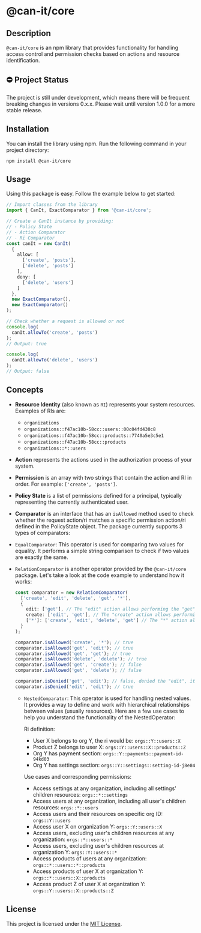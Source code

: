 # @can-it/core

## Description

`@can-it/core` is an npm library that provides functionality for handling access control and permission checks based on actions and resource identification.

## ⛔ Project Status
The project is still under development, which means there will be frequent breaking changes in versions 0.x.x. Please wait until version 1.0.0 for a more stable release.

## Installation

You can install the library using npm. Run the following command in your project directory:

```shell
npm install @can-it/core
```

## Usage

Using this package is easy. Follow the example below to get started:

```typescript
// Import classes from the library
import { CanIt, ExactComparator } from '@can-it/core';

// Create a CanIt instance by providing:
// - Policy State
// - Action Comparator
// - Ri Comparator
const canIt = new CanIt(
  {
    allow: [
      ['create', 'posts'],
      ['delete', 'posts']
    ],
    deny: [
      ['delete', 'users']
    ]
  },
  new ExactComparator(),
  new ExactComparator()
);

// Check whether a request is allowed or not
console.log(
  canIt.allowTo('create', 'posts')
);
// Output: true

console.log(
  canIt.allowTo('delete', 'users')
);
// Output: false
```

## Concepts

- **Resource Identity** (also known as `RI`) represents your system resources. Examples of RIs are:
  - `organizations`
  - `organizations::f47ac10b-58cc::users::00c04fd430c8`
  - `organizations::f47ac10b-58cc::products::7740a5e3c5e1`
  - `organizations::f47ac10b-58cc::products`
  - `organizations::*::users`

- **Action** represents the actions used in the authorization process of your system.

- **Permission** is an array with two strings that contain the action and RI in order. For example: `['create', 'posts']`.

- **Policy State** is a list of permissions defined for a principal, typically representing the currently authenticated user.

- **Comparator** is an interface that has an `isAllowed` method used to check whether the request action/ri matches a specific permission action/ri defined in the PolicyState object. The package currently supports 3 types of comparators:
- `EqualComparator`: This operator is used for comparing two values for equality. It performs a simple string comparison to check if two values are exactly the same.

- `RelationComparator` is another operator provided by the `@can-it/core` package. Let's take a look at the code example to understand how it works:

    ```typescript
    const comparator = new RelationComparator(
      ['create', 'edit', 'delete', 'get', '*'],
      {
        edit: ['get'], // The "edit" action allows performing the "get" action.
        create: ['edit', 'get'], // The "create" action allows performing the "edit" and "get" actions.
        ['*']: ['create', 'edit', 'delete', 'get'] // The "*" action allows performing all other actions.
      }
    );

    comparator.isAllowed('create', '*'); // true
    comparator.isAllowed('get', 'edit'); // true 
    comparator.isAllowed('get', 'get'); // true 
    comparator.isAllowed('delete', 'delete'); // true 
    comparator.isAllowed('get', 'create'); // false 
    comparator.isAllowed('get', 'delete'); // false 

    comparator.isDenied('get', 'edit'); // false, denied the "edit", it does not necessarily mean denying the "view" action.
    comparator.isDenied('edit', 'edit'); // true 
    ```
  - `NestedComparator`: This operator is used for handling nested values. It provides a way to define and work with hierarchical relationships between values (usually resources). Here are a few use cases to help you understand the functionality of the NestedOperator:

      Ri definition:
      - User X belongs to org Y, the ri would be: `orgs::Y::users::X`
      - Product Z belongs to user X: `orgs::Y::users::X::products::Z`
      - Org Y has payment section: `orgs::Y::payments::payment-id-94kd03`
      - Org Y has settings section: `orgs::Y::settings::setting-id-j8e84`

      Use cases and corresponding permissions:
      - Access settings at any organization, including all settings' children resources: `orgs::*::settings`
      - Access users at any organization, including all user's children resources: `orgs::*::users`
      - Access users and their resources on specific org ID: `orgs::Y::users`
      - Access user X on organization Y: `orgs::Y::users::X`
      - Access users, excluding user's children resources at any organization: `orgs::*::users::*`
      - Access users, excluding user's children resources at organization Y: `orgs::Y::users::*`
      - Access products of users at any organization: `orgs::*::users::*::products`
      - Access products of user X at organization Y: `orgs::*::users::X::products`
      - Access product Z of user X at organization Y: `orgs::Y::users::X::products::Z`

## License

This project is licensed under the [MIT License](LICENSE).
